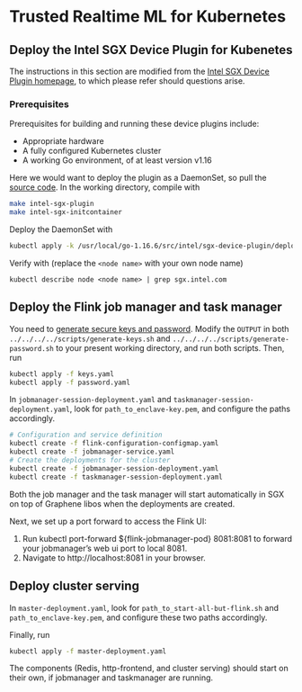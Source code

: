 # Trusted Realtime ML for Kubernetes

## Deploy the Intel SGX Device Plugin for Kubenetes

The instructions in this section are modified from the [Intel SGX Device Plugin homepage][intelSGX], to which please refer should questions arise.

### Prerequisites
Prerequisites for building and running these device plugins include:
- Appropriate hardware
- A fully configured Kubernetes cluster
- A working Go environment, of at least version v1.16

Here we would want to deploy the plugin as a DaemonSet, so pull the [source code][pluginCode]. In the working directory, compile with 
``` bash
make intel-sgx-plugin
make intel-sgx-initcontainer
```
Deploy the DaemonSet with
```bash
kubectl apply -k /usr/local/go-1.16.6/src/intel/sgx-device-plugin/deployments/sgx_plugin/overlays/epc-register/
```
Verify with (replace the `<node name>` with your own node name)
```
kubectl describe node <node name> | grep sgx.intel.com
```

## Deploy the Flink job manager and task manager
You need to [generate secure keys and password][keysNpassword]. Modify the `OUTPUT` in both `../../../../scripts/generate-keys.sh` and `../../../../scripts/generate-password.sh` to your present working directory, and run both scripts. Then, run
``` bash
kubectl apply -f keys.yaml
kubectl apply -f password.yaml
```
In `jobmanager-session-deployment.yaml` and `taskmanager-session-deployment.yaml`, look for `path_to_enclave-key.pem`, and configure the paths accordingly. 

```bash
# Configuration and service definition
kubectl create -f flink-configuration-configmap.yaml
kubectl create -f jobmanager-service.yaml
# Create the deployments for the cluster
kubectl create -f jobmanager-session-deployment.yaml
kubectl create -f taskmanager-session-deployment.yaml
```

Both the job manager and the task manager will start automatically in SGX on top of Graphene libos when the deployments are created.

Next, we set up a port forward to access the Flink UI:
1. Run kubectl port-forward ${flink-jobmanager-pod} 8081:8081 to forward your jobmanager’s web ui port to local 8081.
2. Navigate to http://localhost:8081 in your browser.

## Deploy cluster serving
In `master-deployment.yaml`, look for `path_to_start-all-but-flink.sh` and `path_to_enclave-key.pem`, and configure these two paths accordingly. 

Finally, run 
```bash
kubectl apply -f master-deployment.yaml
```
The components (Redis, http-frontend, and cluster serving) should start on their own, if jobmanager and taskmanager are running.

[intelSGX]: https://intel.github.io/intel-device-plugins-for-kubernetes/cmd/sgx_plugin/README.html
[pluginCode]: https://github.com/intel/intel-device-plugins-for-kubernetes
[keysNpassword]: https://github.com/intel-analytics/analytics-zoo/tree/master/ppml/trusted-realtime-ml/scala/docker-graphene#prepare-the-keys

